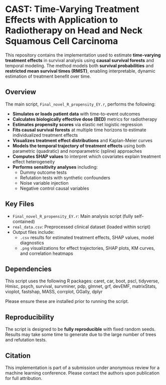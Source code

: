 # CAST: Time-Varying Treatment Effects with Application to Radiotherapy on Head and Neck Squamous Cell Carcinoma

This repository contains the implementation used to estimate **time-varying treatment effects** in survival analysis using **causal survival forests** and temporal modeling. The method models both **survival probabilities** and **restricted mean survival times (RMST)**, enabling interpretable, dynamic estimation of treatment benefit over time.

## Overview

The main script, `Final_novel_R_propensity_EY.r`, performs the following:

- **Simulates or loads patient data** with time-to-event outcomes
- **Calculates biologically effective dose (BED)** metrics for radiotherapy
- **Estimates propensity scores** via elastic net logistic regression
- **Fits causal survival forests** at multiple time horizons to estimate individualized treatment effects
- **Visualizes treatment effect distributions** and Kaplan-Meier curves
- **Models the temporal trajectory of treatment effects** using both parametric (quadratic) and nonparametric (spline) approaches
- **Computes SHAP values** to interpret which covariates explain treatment effect heterogeneity
- **Performs sensitivity analyses** including:
  - Dummy outcome tests
  - Refutation tests with synthetic confounders
  - Noise variable injection
  - Negative control causal variables

## Key Files

- `Final_novel_R_propensity_EY.r`: Main analysis script (fully self-contained)
- `real_data.csv`: Preprocessed clinical dataset (loaded within script)
- Output files include:
  - `.csv` results for estimated treatment effects, SHAP values, model diagnostics
  - `.png` visualizations for effect trajectories, SHAP plots, KM curves, and correlation heatmaps

## Dependencies

This script uses the following R packages: caret, car, boot, pscl, tidyverse, Hmisc, psych, survival, survminer, pdp, glmnet, grf, devEMF, matrixStats, vioplot, fastshap, MASS, corrplot, GGally, dplyr


Please ensure these are installed prior to running the script.

## Reproducibility

The script is designed to be **fully reproducible** with fixed random seeds. Results may take some time to generate due to the large number of trees and refutation tests.

## Citation

This implementation is part of a submission under anonymous review for a machine learning conference. Please contact the authors upon publication for full attribution.

